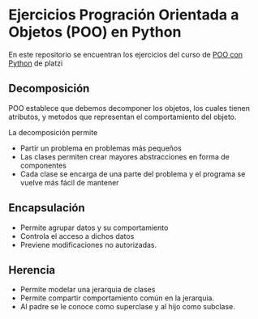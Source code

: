 # Ejercicios Progración Orientada a Objetos (POO) en Python

En este repositorio se encuentran los ejercicios del curso de [POO con Python](https://platzi.com/clases/poo-python/) de platzi

## Decomposición
POO establece que debemos decomponer los objetos, los cuales tienen atributos, y metodos que representan el comportamiento del objeto.

La decomposición permite
* Partir un problema en problemas más pequeños
* Las clases permiten crear mayores abstracciones en forma de componentes
* Cada clase se encarga de una parte del problema y el programa se vuelve más fácil de mantener

## Encapsulación
* Permite agrupar datos y su comportamiento
* Controla el acceso a dichos datos
* Previene modificaciones no autorizadas.

## Herencia
* Permite modelar una jerarquia de clases
* Permite compartir comportamiento común en la jerarquia.
* Al padre se le conoce como superclase y al hijo como subclase.

